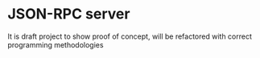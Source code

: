 # JSON-RPC server

It is draft project to show proof of concept, will be refactored with correct programming methodologies
